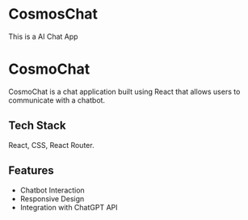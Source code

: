 # CosmosChat
This is a AI Chat App

# CosmoChat

CosmoChat is a chat application built using React that allows users to communicate with a chatbot.


## Tech Stack

React, CSS, React Router.


## Features

- Chatbot Interaction
- Responsive Design
- Integration with ChatGPT API
